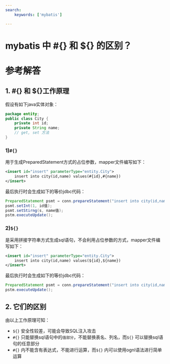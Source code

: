 ```yaml
---
search:
    keywords: ['mybatis']

---
```



# mybatis 中 #{} 和 ${} 的区别？

# 参考解答

## 1. #{} 和 ${}工作原理
假设有如下java实体对象：

```java
package entity;
public class City {
    private int id;
    private String name;
    // get, set 方法 
}
```

### 1)`#{}` 
用于生成PreparedStatement方式的占位参数，mapper文件编写如下：
```xml
<insert id="insert" parameterType="entity.City">
    insert into city(id,name) values(#{id},#{name})
</insert>
```

最后执行时会生成如下的等价jdbc代码：

```java
PreparedStatement psmt = conn.prepareStatement("insert into city(id,name) values(?,?)");
psmt.setInt(1, id值);
psmt.setStirng(s, name值);
pstm.executeUpdate();
```

### 2)`${}` 
是采用拼接字符串方式生成sql语句，不会利用占位参数的方式，mapper文件编写如下：
```xml
<insert id="insert" parameterType="entity.City">
    insert into city(id,name) values(${id},${name})
</insert>
```
最后执行时会生成如下的等价jdbc代码：

```java
PreparedStatement psmt = conn.prepareStatement("insert into city(id,name) values(id值,'name值')");
pstm.executeUpdate();
```

## 2. 它们的区别
由以上工作原理可知：
* `${}` 安全性较差，可能会导致SQL注入攻击
* `#{}` 只能替换sql语句中的`值部分`，不能替换表名、列名，而`${}` 
可以替换sql语句的任意部分
* `#{}` 内不能含有表达式，不能进行运算，而`${}` 内可以使用ognl语法进行简单运算
 









